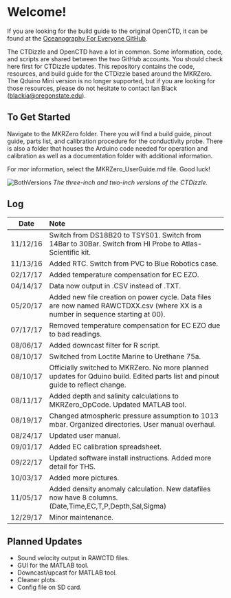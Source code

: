 # Welcome!
If you are looking for the build guide to the original OpenCTD, it can be found at the [Oceanography For Everyone GitHub](https://github.com/OceanographyforEveryone/OpenCTD).

The CTDizzle and OpenCTD have a lot in common. Some information, code, and scripts are shared between the two GitHub accounts. You should check here first for CTDizzle updates. This repository contains the code, resources, and build guide for the CTDizzle based around the MKRZero. The Qduino Mini version is no longer supported, but if you are looking for those resources, please do not hesitate to contact Ian Black (blackia@oregonstate.edu).

## To Get Started
Navigate to the MKRZero folder. There you will find a build guide, pinout guide, parts list, and calibration procedure for the conductivity probe. There is also a folder that houses the Arduino code needed for operation and calibration as well as a documentation folder with additional information.

For mor information, select the MKRZero_UserGuide.md file. Good luck!


![BothVersions](https://github.com/CTDizzle/CTDizzle/blob/master/MKRZero/Documentation/Images/BothVersions.jpg)
*The three-inch and two-inch versions of the CTDizzle.*

## Log

|Date|Note|
|:---:|:---|
 |11/12/16| Switch from DS18B20 to TSYS01. Switch from 14Bar to 30Bar. Switch from HI Probe to Atlas-Scientific kit.
 |11/13/16| Added RTC. Switch from PVC to Blue Robotics case.
 |02/17/17| Added temperature compensation for EC EZO.|
 |04/14/17| Data now output in .CSV instead of .TXT.
 |05/20/17| Added new file creation on power cycle. Data files are now named RAWCTDXX.csv (where XX is a number in sequence starting at 00).
 |07/17/17| Removed temperature compensation for EC EZO due to bad readings.
 |08/06/17| Added downcast filter for R script.
 |08/10/17| Switched from Loctite Marine to Urethane 75a.
 |08/10/17| Officially switched to MKRZero. No more planned updates for Qduino build. Edited parts list and pinout guide to reflect change.
 |08/11/17| Added depth and salinity calculations to MKRZero_OpCode. Updated MATLAB tool.
 |08/19/17| Changed atmospheric pressure assumption to 1013 mbar. Organized directories. User manual overhaul.
 |08/24/17| Updated user manual.
 |09/01/17| Added EC calibration spreadsheet.
 |09/22/17| Updated software install instructions. Added more detail for THS.
 |10/03/17| Added more pictures.
 |11/05/17| Added density anomaly calculation. New datafiles now have 8 columns. (Date,Time,EC,T,P,Depth,Sal,Sigma)
 |12/29/17| Minor maintenance.
 
 
## Planned Updates
- Sound velocity output in RAWCTD files.
- GUI for the MATLAB tool.
- Downcast/upcast for MATLAB tool.
- Cleaner plots.
- Config file on SD card.
